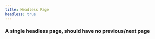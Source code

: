 ```yaml
---
title: Headless Page
headless: true
---
```


### A single headless page, should have no previous/next page